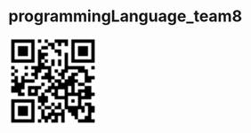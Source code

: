 # programmingLanguage_team8

![image](https://github.com/stevenlan90/programmingLanguage_team8/blob/master/1592903309667.jpg)
